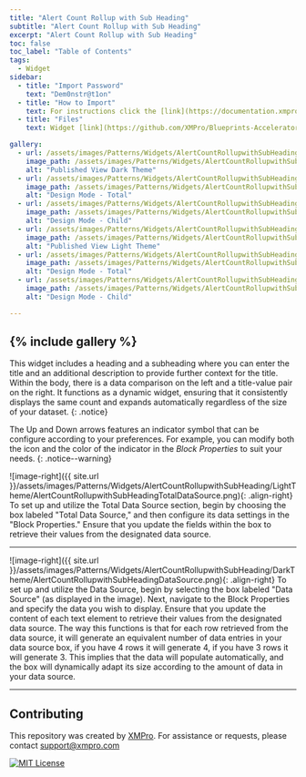 ```yaml
---
title: "Alert Count Rollup with Sub Heading"
subtitle: "Alert Count Rollup with Sub Heading"
excerpt: "Alert Count Rollup with Sub Heading"
toc: false
toc_label: "Table of Contents"
tags:
  - Widget
sidebar:
  - title: "Import Password"
    text: "Dem0nstr@t1on"
  - title: "How to Import"
    text: For instructions click the [link](https://documentation.xmpro.com/how-tos/apps/manage-widgets#importing-widgets)
  - title: "Files"
    text: Widget [link](https://github.com/XMPro/Blueprints-Accelerators-Patterns/blob/master/Patterns/Widgets/Alert%20Count%20Rollup%20With%20Subheading.xwid)

gallery:
  - url: /assets/images/Patterns/Widgets/AlertCountRollupwithSubHeading/DarkTheme/AlertCountRollupwithSubHeadingPublishedMode.png
    image_path: /assets/images/Patterns/Widgets/AlertCountRollupwithSubHeading/DarkTheme/AlertCountRollupwithSubHeadingPublishedMode.png
    alt: "Published View Dark Theme"
  - url: /assets/images/Patterns/Widgets/AlertCountRollupwithSubHeading/DarkTheme/AlertCountRollupwithSubHeadingDataSource.png
    image_path: /assets/images/Patterns/Widgets/AlertCountRollupwithSubHeading/DarkTheme/AlertCountRollupwithSubHeadingDataSource.png
    alt: "Design Mode - Total"
  - url: /assets/images/Patterns/Widgets/AlertCountRollupwithSubHeading/DarkTheme/AlertCountRollupwithSubHeadingTotalDataSource.png
    image_path: /assets/images/Patterns/Widgets/AlertCountRollupwithSubHeading/DarkTheme/AlertCountRollupwithSubHeadingTotalDataSource.png
    alt: "Design Mode - Child"
  - url: /assets/images/Patterns/Widgets/AlertCountRollupwithSubHeading/LightTheme/AlertCountRollupwithSubHeadingPublishedMode.png
    image_path: /assets/images/Patterns/Widgets/AlertCountRollupwithSubHeading/LightTheme/AlertCountRollupwithSubHeadingPublishedMode.png
    alt: "Published View Light Theme"
  - url: /assets/images/Patterns/Widgets/AlertCountRollupwithSubHeading/LightTheme/AlertCountRollupwithSubHeadingDataSource.png
    image_path: /assets/images/Patterns/Widgets/AlertCountRollupwithSubHeading/LightTheme/AlertCountRollupwithSubHeadingDataSource.png
    alt: "Design Mode - Total"
  - url: /assets/images/Patterns/Widgets/AlertCountRollupwithSubHeading/LightTheme/AlertCountRollupwithSubHeadingTotalDataSource.png
    image_path: /assets/images/Patterns/Widgets/AlertCountRollupwithSubHeading/LightTheme/AlertCountRollupwithSubHeadingTotalDataSource.png
    alt: "Design Mode - Child"

---
```

{% include gallery %}
---

This widget includes a heading and a subheading where you can enter the title and an additional description to provide further context for the title. Within the body, there is a data comparison on the left and a title-value pair on the right. It functions as a dynamic widget, ensuring that it consistently displays the same count and expands automatically regardless of the size of your dataset.
{: .notice}

The Up and Down arrows features an indicator symbol that can be configure according to your preferences. For example, you can modify both the icon and the color of the indicator in the <i>Block Properties</i> to suit your needs.
{: .notice--warning}

![image-right]({{ site.url }}/assets/images/Patterns/Widgets/AlertCountRollupwithSubHeading/LightTheme/AlertCountRollupwithSubHeadingTotalDataSource.png){: .align-right}
To set up and utilize the Total Data Source section, begin by choosing the box labeled "Total Data Source," and then configure its data settings in the "Block Properties." Ensure that you update the fields within the box to retrieve their values from the designated data source.
<hr />

![image-right]({{ site.url }}/assets/images/Patterns/Widgets/AlertCountRollupwithSubHeading/DarkTheme/AlertCountRollupwithSubHeadingDataSource.png){: .align-right}
To set up and utilize the Data Source, begin by selecting the box labeled "Data Source" (as displayed in the image). Next, navigate to the Block Properties and specify the data you wish to display. Ensure that you update the content of each text element to retrieve their values from the designated data source. The way this functions is that for each row retrieved from the data source, it will generate an equivalent number of data entries in your data source box, if you have 4 rows it will generate 4, if you have 3 rows it will generate 3. This implies that the data will populate automatically, and the box will dynamically adapt its size according to the amount of data in your data source.
<hr />

## Contributing
This repository was created by <a href="https://xmpro.com/">XMPro</a>. 
For assistance or requests, please contact <a href="mailto:support@xmpro.com">support@xmpro.com</a>

[![MIT License](https://img.shields.io/badge/License-MIT-green.svg)](https://choosealicense.com/licenses/mit/)
